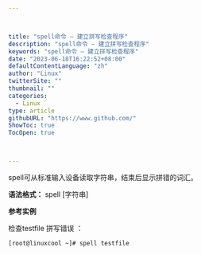 ```yaml
---



title: "spell命令 – 建立拼写检查程序"
description: "spell命令 – 建立拼写检查程序"
keywords: "spell命令 – 建立拼写检查程序"
date: "2023-06-18T16:22:52+08:00"
defaultContentLanguage: "zh"
author: "Linux"
twitterSite: ""
thumbnail: ""
categories:
  - Linux
type: article
githubURL: "https://www.github.com/"
ShowToc: true
TocOpen: true



---
```


spell可从标准输入设备读取字符串，结束后显示拼错的词汇。

**语法格式：** spell [字符串]

**参考实例**

检查testfile 拼写错误 ：

```
[root@linuxcool ~]# spell testfile
```